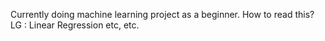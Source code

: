 Currently doing machine learning project as a beginner.
How to read this?
LG : Linear Regression
etc, etc.
